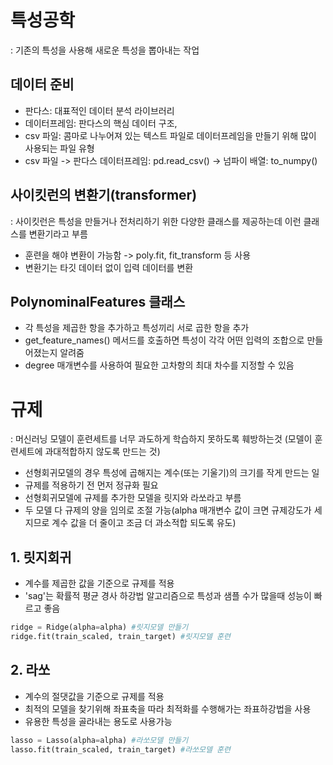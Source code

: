 # 특성공학
: 기존의 특성을 사용해 새로운 특성을 뽑아내는 작업 

## 데이터 준비
- 판다스: 대표적인 데이터 분석 라이브러리
- 데이터프레임: 판다스의 핵심 데이터 구조,
- csv 파일: 콤마로 나누어져 있는 텍스트 파일로 데이터프레임을 만들기 위해 많이 사용되는 파일 유형
- csv 파일 -> 판다스 데이터프레임: pd.read_csv() -> 넘파이 배열: to_numpy()

## 사이킷런의 변환기(transformer)
: 사이킷런은 특성을 만들거나 전처리하기 위한 다양한 클래스를 제공하는데 이런 클래스를 변환기라고 부름
- 훈련을 해야 변환이 가능함 -> poly.fit, fit_transform 등 사용
- 변환기는 타깃 데이터 없이 입력 데이터를 변환

## PolynominalFeatures 클래스
- 각 특성을 제곱한 항을 추가하고 특성끼리 서로 곱한 항을 추가
- get_feature_names() 메서드를 호출하면 특성이 각각 어떤 입력의 조합으로 만들어졌는지 알려줌
- degree 매개변수를 사용하여 필요한 고차항의 최대 차수를 지정할 수 있음

# 규제 
: 머신러닝 모델이 훈련세트를 너무 과도하게 학습하지 못하도록 훼방하는것 (모델이 훈련세트에 과대적합하지 않도록 만드는 것)
- 선형회귀모델의 경우 특성에 곱해지는 계수(또는 기울기)의 크기를 작게 만드는 일 
- 규제를 적용하기 전 먼저 정규화 필요
- 선형회귀모델에 규제를 추가한 모델을 릿지와 라쏘라고 부름
- 두 모델 다 규제의 양을 임의로 조절 가능(alpha 매개변수 값이 크면 규제강도가 세지므로 계수 값을 더 줄이고 조금 더 과소적합 되도록 유도)

## 1. 릿지회귀
- 계수를 제곱한 값을 기준으로 규제를 적용
- 'sag'는 확률적 평균 경사 하강법 알고리즘으로 특성과 샘플 수가 많을때 성능이 빠르고 좋음
```python
ridge = Ridge(alpha=alpha) #릿지모델 만들기
ridge.fit(train_scaled, train_target) #릿지모델 훈련
```

## 2. 라쏘
- 계수의 절댓값을 기준으로 규제를 적용
- 최적의 모델을 찾기위해 좌표축을 따라 최적화를 수행해가는 좌표하강법을 사용
- 유용한 특성을 골라내는 용도로 사용가능
```python
lasso = Lasso(alpha=alpha) #라쏘모델 만들기
lasso.fit(train_scaled, train_target) #라쏘모델 훈련
```
